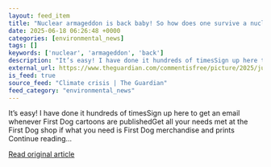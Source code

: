 ```yaml
---
layout: feed_item
title: "Nuclear armageddon is back baby! So how does one survive a nuclear explosion? | First Dog on the Moon"
date: 2025-06-18 06:26:48 +0000
categories: [environmental_news]
tags: []
keywords: ['nuclear', 'armageddon', 'back']
description: "It’s easy! I have done it hundreds of timesSign up here to get an email whenever First Dog cartoons are publishedGet all your needs met at the First Dog shop..."
external_url: https://www.theguardian.com/commentisfree/picture/2025/jun/18/nuclear-armageddon-is-back-baby-so-how-does-one-survive-a-nuclear-explosion
is_feed: true
source_feed: "Climate crisis | The Guardian"
feed_category: "environmental_news"
---
```


It’s easy! I have done it hundreds of timesSign up here to get an email whenever First Dog cartoons are publishedGet all your needs met at the First Dog shop if what you need is First Dog merchandise and prints Continue reading...

[Read original article](https://www.theguardian.com/commentisfree/picture/2025/jun/18/nuclear-armageddon-is-back-baby-so-how-does-one-survive-a-nuclear-explosion)
